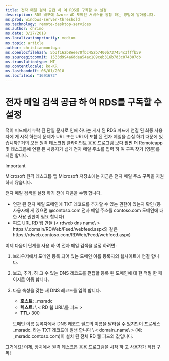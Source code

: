 ```yaml
---
title: 전자 메일 검색 공급 하 여 RDS를 구독할 수 설정
description: RDS 배포에 Azure AD 도메인 서비스를 통합 하는 방법에 알아봅니다.
ms.prod: windows-server-threshold
ms.technology: remote-desktop-services
ms.author: chrimo
ms.date: 3/27/2018
ms.localizationpriority: medium
ms.topic: article
author: christianmontoya
ms.openlocfilehash: 5b3f162b8eee70fbc452b7400b737454c3fffb59
ms.sourcegitcommit: 1533d994a6ddea54ac189ceb316b7d3c074307db
ms.translationtype: MT
ms.contentlocale: ko-KR
ms.lasthandoff: 06/01/2018
ms.locfileid: "1691672"
---
```

# <a name="set-up-email-discovery-to-subscribe-to-your-rds-feed"></a>전자 메일 검색 공급 하 여 RDS를 구독할 수 설정

적이 피드에서 누락 된 단일 문자로 인해 하나는 게시 된 RDS 피드에 연결 된 최종 사용자에 게 시작 하는데 문제가 URL 또는 URL이 포함 된 전자 메일을 손실 하기 때문에 있습니까? 거의 모든 원격 데스크톱 클라이언트 응용 프로그램 보다 훨씬 더 Remoteapp 및 데스크톱에 연결 된 사용자가 쉽게 전자 메일 주소를 입력 하 여 구독 찾기 (영문)를 지원 합니다.

>[!IMPORTANT]
>Microsoft 원격 데스크톱 앱 Microsoft 저장소에는 지금은 전자 메일 주소 구독을 지원 하지 않습니다.

전자 메일 검색을 설정 하기 전에 다음을 수행 합니다.

- 연관 된 전자 메일 도메인에 TXT 레코드를 추가할 수 있는 권한이 있는지 확인 (등 사용자에 게 있으면 @contoso.com 전자 메일 주소를 contoso.com 도메인에 대 한 사용 권한이 필요 합니다)
- 피드 URL RD 웹 만들 (< rdweb dns name\ > https://\.domain/RDWeb/Feed/webfeed.aspx와 같은https://rdweb.contoso.com/RDWeb/Feed/webfeed.aspx)

이제 다음이 단계를 사용 하 여 전자 메일 검색을 설정 하려면:

1. 브라우저에서 도메인 등록 되어 있는 도메인 이름 등록자의 웹사이트에 연결 합니다.
2. 보고, 추가, 하 고 수 있는 DNS 레코드를 편집할 등록 된 도메인에 대 한 적절 한 페이지로 이동 합니다.
3. 다음 속성을 갖는 새 DNS 레코드를 입력 합니다.
   - **호스트:** _msradc
   - **텍스트:** \ < RD 웹 URL\를 피드 >
   - **TTL:** 300

   도메인 이름 등록자에서 DNS 레코드 필드의 이름을 달라질 수 있지만이 프로세스 _msradc. 라는 TXT 레코드에 발생 합니다 \ < domain_name\ > (예: _msradc.contoso.com)이 설치 된 전체 RD 웹 피드의 값입니다.

그거에요! 이제, 장치에서 원격 데스크톱 응용 프로그램을 시작 하 고 사용자가 직접 구독!